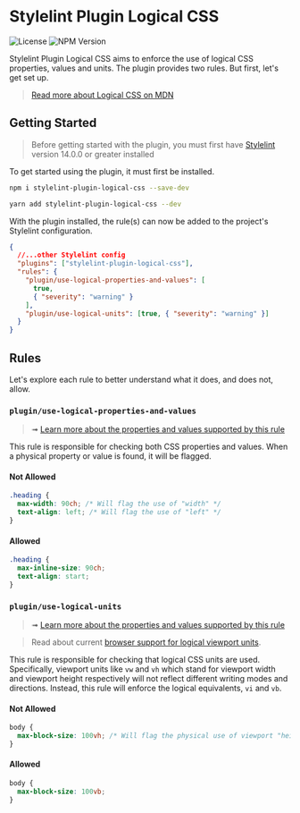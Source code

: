 # Stylelint Plugin Logical CSS

![License](https://img.shields.io/github/license/yuschick/stylelint-plugin-logical-css?style=for-the-badge)
![NPM Version](https://img.shields.io/npm/v/stylelint-plugin-logical-css?style=for-the-badge)

Stylelint Plugin Logical CSS aims to enforce the use of logical CSS properties,
values and units. The plugin provides two rules. But first, let's get set up.

> [Read more about Logical CSS on MDN](https://developer.mozilla.org/en-US/docs/Web/CSS/CSS_Logical_Properties)

## Getting Started

> Before getting started with the plugin, you must first have
> [Stylelint](https://stylelint.io/) version 14.0.0 or greater installed

To get started using the plugin, it must first be installed.

```bash
npm i stylelint-plugin-logical-css --save-dev
```

```bash
yarn add stylelint-plugin-logical-css --dev
```

With the plugin installed, the rule(s) can now be added to the project's
Stylelint configuration.

```json
{
  //...other Stylelint config
  "plugins": ["stylelint-plugin-logical-css"],
  "rules": {
    "plugin/use-logical-properties-and-values": [
      true,
      { "severity": "warning" }
    ],
    "plugin/use-logical-units": [true, { "severity": "warning" }]
  }
}
```

## Rules

Let's explore each rule to better understand what it does, and does not, allow.

### `plugin/use-logical-properties-and-values`

> ➟
> [Learn more about the properties and values supported by this rule](./src/rules/use-logical-properties-and-values)

This rule is responsible for checking both CSS properties and values. When a
physical property or value is found, it will be flagged.

#### Not Allowed

```css
.heading {
  max-width: 90ch; /* Will flag the use of "width" */
  text-align: left; /* Will flag the use of "left" */
}
```

#### Allowed

```css
.heading {
  max-inline-size: 90ch;
  text-align: start;
}
```

### `plugin/use-logical-units`

> ➟
> [Learn more about the properties and values supported by this rule](./src/rules/use-logical-units)

> Read about current
> [browser support for logical viewport units](https://caniuse.com/mdn-css_types_length_viewport_percentage_units_dynamic).

This rule is responsible for checking that logical CSS units are used.
Specifically, viewport units like `vw` and `vh` which stand for viewport width
and viewport height respectively will not reflect different writing modes and
directions. Instead, this rule will enforce the logical equivalents, `vi` and
`vb`.

#### Not Allowed

```css
body {
  max-block-size: 100vh; /* Will flag the physical use of viewport "height" */
}
```

#### Allowed

```css
body {
  max-block-size: 100vb;
}
```
